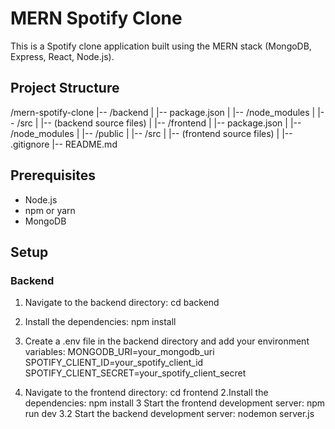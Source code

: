 # MERN Spotify Clone

This is a Spotify clone application built using the MERN stack (MongoDB, Express, React, Node.js).

## Project Structure
/mern-spotify-clone |-- /backend | |-- package.json |  |-- /node_modules | |-- /src | |-- (backend source files) | |-- /frontend | |-- package.json | |-- /node_modules | |-- /public | |-- /src | |-- (frontend source files) | |-- .gitignore |-- README.md

## Prerequisites

- Node.js
- npm or yarn
- MongoDB

## Setup

### Backend

1. Navigate to the backend directory:
cd backend
2. Install the dependencies:
npm install
3. Create a .env file in the backend directory and add your environment variables:
 MONGODB_URI=your_mongodb_uri
SPOTIFY_CLIENT_ID=your_spotify_client_id
SPOTIFY_CLIENT_SECRET=your_spotify_client_secret


1. Navigate to the frontend directory:
cd frontend
2.Install the dependencies:
npm install
3 Start the frontend development server:
npm run dev
3.2 Start the backend development server:
nodemon server.js
